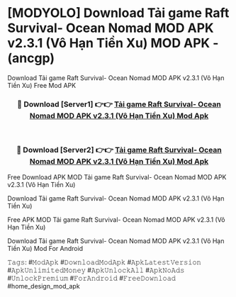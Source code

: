 # [MODYOLO] Download Tải game Raft Survival- Ocean Nomad MOD APK v2.3.1 (Vô Hạn Tiền Xu) MOD APK - (ancgp)
Download Tải game Raft Survival- Ocean Nomad MOD APK v2.3.1 (Vô Hạn Tiền Xu) Free Mod APK

<div align="center">
<h3>🔴 Download [Server1] 👉👉 <a href="https://apk-comot.site?title=Tải_game_Raft_Survival-_Ocean_Nomad_MOD_APK_v2.3.1_(Vô_Hạn_Tiền_Xu)">Tải game Raft Survival- Ocean Nomad MOD APK v2.3.1 (Vô Hạn Tiền Xu) Mod Apk</a></h3><br>

<h3>🔴 Download [Server2] 👉👉 <a href="https://apk-comot.site?title=Tải_game_Raft_Survival-_Ocean_Nomad_MOD_APK_v2.3.1_(Vô_Hạn_Tiền_Xu)">Tải game Raft Survival- Ocean Nomad MOD APK v2.3.1 (Vô Hạn Tiền Xu) Mod Apk</a></h3>
</div>


Free Download APK MOD Tải game Raft Survival- Ocean Nomad MOD APK v2.3.1 (Vô Hạn Tiền Xu)

Download Tải game Raft Survival- Ocean Nomad MOD APK v2.3.1 (Vô Hạn Tiền Xu) 

Free APK MOD Tải game Raft Survival- Ocean Nomad MOD APK v2.3.1 (Vô Hạn Tiền Xu) 

Download Tải game Raft Survival- Ocean Nomad MOD APK v2.3.1 (Vô Hạn Tiền Xu) Mod For Android

𝚃𝚊𝚐𝚜: #𝙼𝚘𝚍𝙰𝚙𝚔 #𝙳𝚘𝚠𝚗𝚕𝚘𝚊𝚍𝙼𝚘𝚍𝙰𝚙𝚔 #𝙰𝚙𝚔𝙻𝚊𝚝𝚎𝚜𝚝𝚅𝚎𝚛𝚜𝚒𝚘𝚗 #𝙰𝚙𝚔𝚄𝚗𝚕𝚒𝚖𝚒𝚝𝚎𝚍𝙼𝚘𝚗𝚎𝚢 #𝙰𝚙𝚔𝚄𝚗𝚕𝚘𝚌𝚔𝙰𝚕𝚕 #𝙰𝚙𝚔𝙽𝚘𝙰𝚍𝚜 #𝚄𝚗𝚕𝚘𝚌𝚔𝙿𝚛𝚎𝚖𝚒𝚞𝚖 #𝙵𝚘𝚛𝙰𝚗𝚍𝚛𝚘𝚒𝚍 #𝙵𝚛𝚎𝚎𝙳𝚘𝚠𝚗𝚕𝚘𝚊𝚍 #home_design_mod_apk